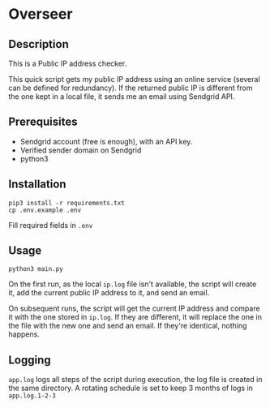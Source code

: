 # Overseer

## Description

This is a Public IP address checker.

This quick script gets my public IP address using an online service (several can be defined for redundancy).
If the returned public IP is different from the one kept in a local file, it sends me an email using Sendgrid API.

## Prerequisites
- Sendgrid account (free is enough), with an API key.
- Verified sender domain on Sendgrid
- python3

## Installation
    pip3 install -r requirements.txt
    cp .env.example .env

Fill required fields in `.env`

## Usage
`python3 main.py`

On the first run, as the local `ip.log` file isn't available, the script will create it, add the current public IP address to it, and send an email.

On subsequent runs, the script will get the current IP address and compare it with the one stored in `ip.log`. If they are different, it will replace the one in the file with the new one and send an email. If they're identical, nothing happens.

## Logging
`app.log` logs all steps of the script during execution, the log file is created in the same directory. A rotating schedule is set to keep 3 months of logs in `app.log.1-2-3`
